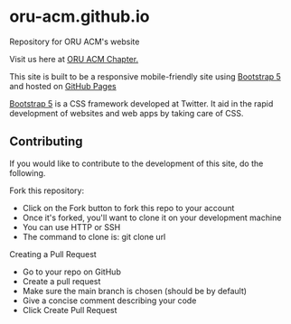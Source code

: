 # oru-acm.github.io
Repository for ORU ACM's website

Visit us here at [ORU ACM Chapter.](https://oru-acm.github.io/)

This site is built to be a responsive mobile-friendly site using [Bootstrap 5](https://getbootstrap.com/) and hosted on [GitHub Pages](https://pages.github.com/)

[Bootstrap 5](https://getbootstrap.com/) is a CSS framework developed at Twitter. It aid in the rapid development of websites and web apps by taking care of CSS.

## Contributing
If you would like to contribute to the development of this site, do the following.

Fork this repository:
* Click on the Fork button to fork this repo to your account
* Once it's forked, you'll want to clone it on your development machine
* You can use HTTP or SSH
* The command to clone is: git clone url

Creating a Pull Request
* Go to your repo on GitHub
* Create a pull request
* Make sure the main branch is chosen (should be by default)
* Give a concise comment describing your code
* Click Create Pull Request
